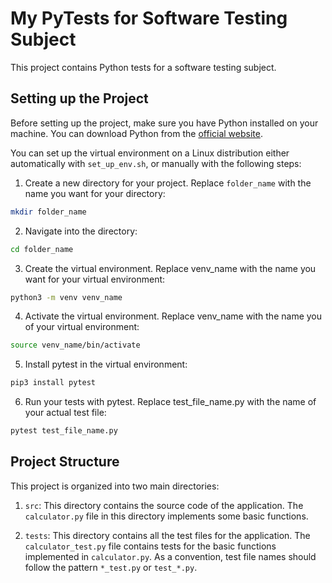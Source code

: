 <!-- @format -->

# My PyTests for Software Testing Subject

This project contains Python tests for a software testing subject.

## Setting up the Project

Before setting up the project, make sure you have Python installed on your machine. You can download Python from the [official website](https://www.python.org/downloads/).

You can set up the virtual environment on a Linux distribution either automatically with `set_up_env.sh`, or manually with the following steps:

1. Create a new directory for your project. Replace `folder_name` with the name you want for your directory:

```bash
mkdir folder_name
```

2. Navigate into the directory:

```bash
cd folder_name
```

3. Create the virtual environment. Replace venv_name with the name you want for your virtual environment:

```bash
python3 -m venv venv_name
```

4. Activate the virtual environment. Replace venv_name with the name you of your virtual environment:

```bash
source venv_name/bin/activate
```

5. Install pytest in the virtual environment:

```bash
pip3 install pytest
```

6. Run your tests with pytest. Replace test_file_name.py with the name of your actual test file:

```bash
pytest test_file_name.py
```

## Project Structure

This project is organized into two main directories:

1. `src`: This directory contains the source code of the application. The `calculator.py` file in this directory implements some basic functions.

2. `tests`: This directory contains all the test files for the application. The `calculator_test.py` file contains tests for the basic functions implemented in `calculator.py`. As a convention, test file names should follow the pattern `*_test.py` or `test_*.py`.
